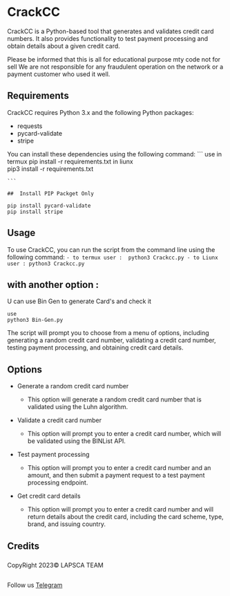 # CrackCC
CrackCC is a Python-based tool that generates and validates credit card numbers. It also provides functionality to test payment processing and obtain details about a given credit card.

Please be informed that this is all for educational purpose mty code not for sell We are not responsible for any fraudulent operation on the network or a payment customer who used it well.

## Requirements
CrackCC requires Python 3.x and the following Python packages:
- requests
- pycard-validate
- stripe

You can install these dependencies using the following command:
    ```
    use in termux 
    pip install -r requirements.txt
    in liunx  
    pip3 install -r requirements.txt
    
    ```
    
    ##  Install PIP Packget Only 
```
pip install pycard-validate 
pip install stripe
```

## Usage
To use CrackCC, you can run the script from the command line using the following command:
    ```
    - to termux user : 
    python3 Crackcc.py
    - to Liunx user :
    python3 Crackcc.py
    ```
## with another option :
 U can use Bin Gen to generate Card's and check it 
 ```
 use 
 python3 Bin-Gen.py 
 ```
The script will prompt you to choose from a menu of options, including generating a random credit card number, validating a credit card number, testing payment processing, and obtaining credit card details.

## Options
- Generate a random credit card number
  - This option will generate a random credit card number that is validated using the Luhn algorithm.


- Validate a credit card number
  - This option will prompt you to enter a credit card number, which will be validated using the BINList API.

- Test payment processing
  - This option will prompt you to enter a credit card number and an amount, and then submit a payment request to a test payment processing endpoint.

- Get credit card details
  - This option will prompt you to enter a credit card number and will return details about the credit card, including the card scheme, type, brand, and issuing country.

## Credits
###
CopyRight 2023© LAPSCA TEAM 
###
## 
Follow us 
[Telegram](te.me/esstkan3a)
##

